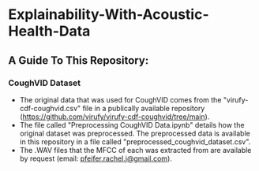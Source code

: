 # Explainability-With-Acoustic-Health-Data

## A Guide To This Repository:

### CoughVID Dataset
  - The original data that was used for CoughVID comes from the "virufy-cdf-coughvid.csv" file in a publically available repository (https://github.com/virufy/virufy-cdf-coughvid/tree/main).
  - The file called "Preprocessing CoughVID Data.ipynb" details how the original dataset was preprocessed. The preprocessed data is available in this repository in a file called "preprocessed_coughvid_dataset.csv".
  - The .WAV files that the MFCC of each was extracted from are available by request (email: pfeifer.rachel.j@gmail.com).
